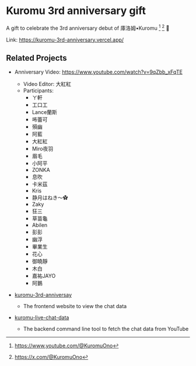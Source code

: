 # Kuromu 3rd anniversary gift

A gift to celebrate the 3rd anniversary debut of 庫洛姆•Kuromu [^YouTube] [^Twttier] 🥳

Link: https://kuromu-3rd-anniversary.vercel.app/

## Related Projects

- Anniversary Video: https://www.youtube.com/watch?v=9qZbb_xFqTE
    - Video Editor: 大紅紅
    - Participants:
        - ㄚ軒
        - 工口工
        - Lance蘭斯
        - 咘蕾可
        - 殞幽
        - 阿藍
        - 大紅紅
        - Miro夜羽
        - 眉毛
        - 小阿平
        - ZONKA
        - 息吹
        - 卡米茲
        - Kris
        - 静月はねき～✿
        - Zaky
        - 狂三
        - 草苗龜
        - Abilen
        - 彭彭
        - 幽浮
        - 畢業生
        - 花心
        - 御曉靜
        - 木白
        - 嘉祐JAYO
        - 阿鵝

- [kuromu-3rd-anniversay](https://github.com/jonz94/kuromu-3rd-anniversary)

    - The frontend website to view the chat data

- [kuromu-live-chat-data](https://github.com/jonz94/kuromu-live-chat-data)

    - The backend command line tool to fetch the chat data from YouTube

[^YouTube]: https://www.youtube.com/@KuromuOno
[^Twttier]: https://x.com/@KuromuOno
